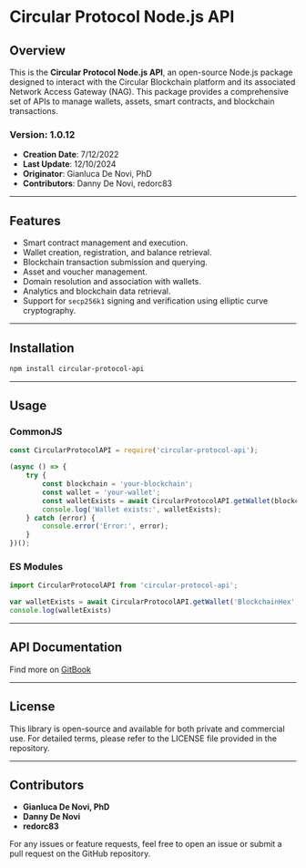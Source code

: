 
# Circular Protocol Node.js API

## Overview

This is the **Circular Protocol Node.js API**, an open-source Node.js package designed to interact with the Circular Blockchain platform and its associated Network Access Gateway (NAG). This package provides a comprehensive set of APIs to manage wallets, assets, smart contracts, and blockchain transactions.

### Version: 1.0.12
- **Creation Date**: 7/12/2022
- **Last Update**: 12/10/2024
- **Originator**: Gianluca De Novi, PhD
- **Contributors**: Danny De Novi, redorc83

---

## Features
- Smart contract management and execution.
- Wallet creation, registration, and balance retrieval.
- Blockchain transaction submission and querying.
- Asset and voucher management.
- Domain resolution and association with wallets.
- Analytics and blockchain data retrieval.
- Support for `secp256k1` signing and verification using elliptic curve cryptography.

---

## Installation

```bash
npm install circular-protocol-api
```

---

## Usage

### CommonJS
```js
const CircularProtocolAPI = require('circular-protocol-api');

(async () => {
    try {
        const blockchain = 'your-blockchain';
        const wallet = 'your-wallet';
        const walletExists = await CircularProtocolAPI.getWallet(blockchain, wallet); // 60-second timeout, 5-second interval
        console.log('Wallet exists:', walletExists);
    } catch (error) {
        console.error('Error:', error);
    }
})();
```

### ES Modules
```js
import CircularProtocolAPI from 'circular-protocol-api';

var walletExists = await CircularProtocolAPI.getWallet('BlockchainHex', 'WalletAddressHex');
console.log(walletExists)
```

---

## API Documentation

Find more on [GitBook](https://circular-protocol.gitbook.io/circular-sdk/api-docs/node.js)

---

## License

This library is open-source and available for both private and commercial use. For detailed terms, please refer to the LICENSE file provided in the repository.

---

## Contributors

- **Gianluca De Novi, PhD**
- **Danny De Novi**
- **redorc83**

For any issues or feature requests, feel free to open an issue or submit a pull request on the GitHub repository.
